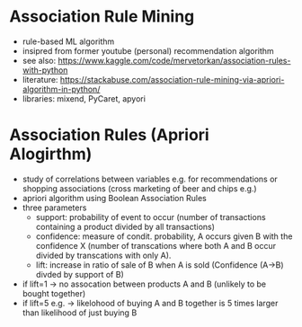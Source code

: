 # Association Rule Mining

- rule-based ML algorithm
- insipred from former youtube (personal) recommendation algorithm
- see also: https://www.kaggle.com/code/mervetorkan/association-rules-with-python
- literature: https://stackabuse.com/association-rule-mining-via-apriori-algorithm-in-python/
- libraries: mixend, PyCaret, apyori

# Association Rules (Apriori Alogirthm)
- study of correlations between variables e.g. for recommendations or shopping associations (cross marketing of beer and chips e.g.)
- apriori algorithm using Boolean Association Rules
- three parameters
    - support: probability of event to occur (number of transactions containing a product divided by all transactions)
    - confidence: measure of condit. probability, A occurs given B with the confidence X (number of transcations where both A and B occur divided by transcations with only A).
    - lift: increase in ratio of sale of B when A is sold (Confidence (A->B) divded by support of B)
- if lift=1 -> no assocation between products A and B (unlikely to be bought together)
- if lift=5 e.g. -> likelohood of buying A and B together is 5 times larger than likelihood of just buying B
